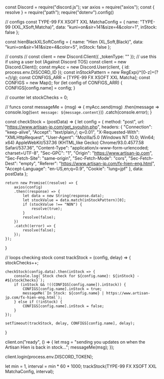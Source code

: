 const Discord = require("discord.js");
var axios = require("axios");
const { resolve } = require("path");
require("dotenv").config()

// configs
const TYPE-99 FX XSOFT XXL MatchaConfig = {
	name: "TYPE-99 (XXL,XSoft,Matcha)",
	data: "kuni=on&sir=141&size=4&color=1",
	inStock: false
};

const hienBlackXLSoftConfig = {
	name: "Hien (XL,Soft,Black)",
	data: "kuni=on&sir=141&size=4&color=5",
	inStock: false
};

// consts
// const client = new Discord.Client({ _tokenType: "" }); // use this if using a user bot (Against Discord TOS)
const client = new Discord.Client();
const myAcc = new Discord.User(client, { id: process.env.DISCORD_ID });
const inStockPattern = new RegExp(/^[0-z]+(?=\/)/g);
const CONFIGS_ARR = [TYPE-99 FX XSOFT XXL Matcha];
const CONFIGS = new Map();
for (let config of CONFIGS_ARR) {
	CONFIGS[config.name] = config;
}

// counter
let stockChecks = 0;

// funcs
const messageMe = (msg) => {
	myAcc.send(msg)
		.then(message => console.log(`Sent message: ${message.content}`))
		.catch(console.error);
}

const checkStock = (postData) => {
	let config = {
		method: "post",
		url: "https://www.artisan-jp.com/get_syouhin.php",
		headers: {
			"Connection": "keep-alive",
			"Accept": "text/plain,*/*; q=0.01",
			"X-Requested-With": "XMLHttpRequest",
			"User-Agent": "Mozilla/5.0 (Windows NT 10.0; Win64; x64) AppleWebKit/537.36 (KHTML,like Gecko) Chrome/93.0.4577.58 Safari/537.36",
			"Content-Type": "application/x-www-form-urlencoded; charset=UTF-8",
			"Sec-GPC": "1",
			"Origin": "https://www.artisan-jp.com",
			"Sec-Fetch-Site": "same-origin",
			"Sec-Fetch-Mode": "cors",
			"Sec-Fetch-Dest": "empty",
			"Referer": "https://www.artisan-jp.com/fx-hien-eng.html",
			"Accept-Language": "en-US,en;q=0.9",
			"Cookie": "lung=jpf"
		},
		data: postData
	};
	
	return new Promise((resolve) => {
		axios(config)
		.then((response) => {
			let data = new String(response.data);
			let stockValue = data.match(inStockPattern)[0];
			if (stockValue !== "NON") {
				resolve(true);
			}
			resolve(false);
		})
		.catch((error) => {
			resolve(false);
		});
	});
}

// loops checking stock
const trackStock = (config, delay) => {
	stockChecks++;
	
	checkStock(config.data).then(inStock => {
		console.log(`Stock check for ${config.name}: ${inStock} - #${stockChecks}`);
		if (inStock && !((CONFIGS[config.name]).inStock)) {
			CONFIGS[config.name].inStock = true;
			messageMe(`In Stock: ${config.name} | https://www.artisan-jp.com/fx-hien-eng.html`);
		} else if (!inStock) {
			CONFIGS[config.name].inStock = false;
		}
	});

	setTimeout(trackStock, delay, CONFIGS[config.name], delay);
}

client.on("ready", () => {
	let msg = "sending you updates on when the Artisan Hien is back in stock...";
	messageMe(msg);
});

 client.login(process.env.DISCORD_TOKEN);

let min = 1, interval = min * 60 * 1000;
trackStock(TYPE-99 FX XSOFT XXL MatchaConfig, interval);
